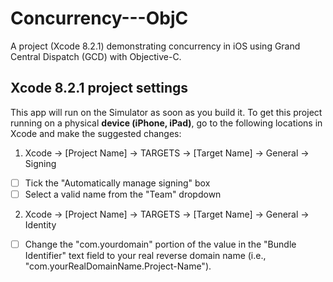 # Concurrency---ObjC
A project (Xcode 8.2.1) demonstrating concurrency in iOS using Grand Central Dispatch (GCD) with Objective-C.

## Xcode 8.2.1 project settings
This app will run on the Simulator as soon as you build it. To get this project running on a physical **device (iPhone, iPad)**, go to the following locations in Xcode and make the suggested changes:

1. Xcode -> [Project Name] -> TARGETS -> [Target Name] -> General -> Signing
- [ ] Tick the "Automatically manage signing" box
- [ ] Select a valid name from the "Team" dropdown
  
2. Xcode -> [Project Name] -> TARGETS -> [Target Name] -> General -> Identity
- [ ] Change the "com.yourdomain" portion of the value in the "Bundle Identifier" text field to your real reverse domain name (i.e., "com.yourRealDomainName.Project-Name").
